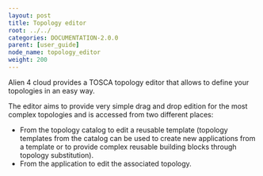 ```yaml
---
layout: post
title: Topology editor
root: ../../
categories: DOCUMENTATION-2.0.0
parent: [user_guide]
node_name: topology_editor
weight: 200
---
```


Alien 4 cloud provides a TOSCA topology editor that allows to define your topologies in an easy way.

The editor aims to provide very simple drag and drop edition for the most complex topologies and is accessed from two different places:

* From the topology catalog to edit a reusable template (topology templates from the catalog can be used to create new applications from a template or to provide complex reusable building blocks through topology substitution).
* From the application to edit the associated topology.
